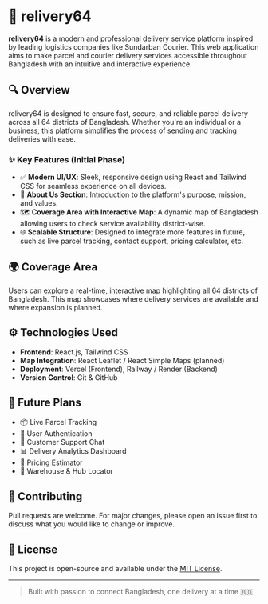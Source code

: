 # 🚚 relivery64

**relivery64** is a modern and professional delivery service platform inspired by leading logistics companies like Sundarban Courier. This web application aims to make parcel and courier delivery services accessible throughout Bangladesh with an intuitive and interactive experience.

## 🔍 Overview

relivery64 is designed to ensure fast, secure, and reliable parcel delivery across all 64 districts of Bangladesh. Whether you're an individual or a business, this platform simplifies the process of sending and tracking deliveries with ease.

### ✨ Key Features (Initial Phase)

- ✅ **Modern UI/UX**: Sleek, responsive design using React and Tailwind CSS for seamless experience on all devices.
- 🧭 **About Us Section**: Introduction to the platform's purpose, mission, and values.
- 🗺️ **Coverage Area with Interactive Map**: A dynamic map of Bangladesh allowing users to check service availability district-wise.
- 🌐 **Scalable Structure**: Designed to integrate more features in future, such as live parcel tracking, contact support, pricing calculator, etc.

## 🌍 Coverage Area

Users can explore a real-time, interactive map highlighting all 64 districts of Bangladesh. This map showcases where delivery services are available and where expansion is planned.

## ⚙️ Technologies Used

- **Frontend**: React.js, Tailwind CSS
- **Map Integration**: React Leaflet / React Simple Maps (planned)
- **Deployment**: Vercel (Frontend), Railway / Render (Backend)
- **Version Control**: Git & GitHub

## 🚀 Future Plans

- 📦 Live Parcel Tracking
- 🔐 User Authentication
- 💬 Customer Support Chat
- 📊 Delivery Analytics Dashboard
- 🧾 Pricing Estimator
- 📍 Warehouse & Hub Locator

## 🤝 Contributing

Pull requests are welcome. For major changes, please open an issue first to discuss what you would like to change or improve.

## 📄 License

This project is open-source and available under the [MIT License](LICENSE).

---

> Built with passion to connect Bangladesh, one delivery at a time 🇧🇩  
